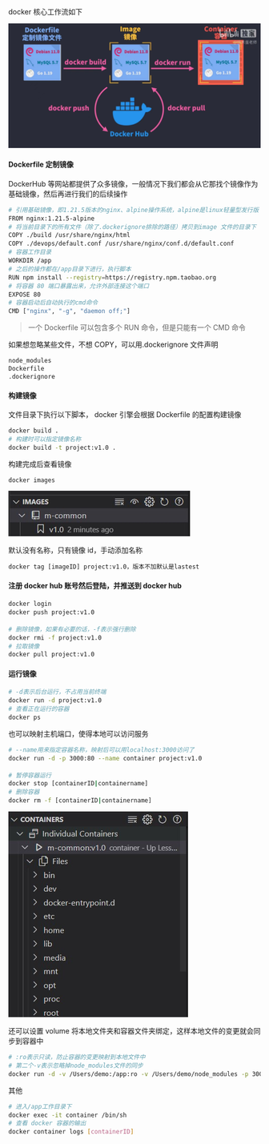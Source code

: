 docker 核心工作流如下

![](../../assets/docker.jpeg)

#### Dockerfile 定制镜像

DockerHub 等网站都提供了众多镜像，一般情况下我们都会从它那找个镜像作为基础镜像，然后再进行我们的后续操作

```bash
# 引用基础镜像，即1.21.5版本的nginx、alpine操作系统，alpine是linux轻量型发行版
FROM nginx:1.21.5-alpine
# 将当前目录下的所有文件（除了.dockerignore排除的路径）拷贝到image 文件的目录下
COPY ./build /usr/share/nginx/html
COPY ./devops/default.conf /usr/share/nginx/conf.d/default.conf
# 容器工作目录
WORKDIR /app
# 之后的操作都在/app目录下进行，执行脚本
RUN npm install --registry=https://registry.npm.taobao.org
# 将容器 80 端口暴露出来，允许外部连接这个端口
EXPOSE 80
# 容器启动后自动执行的cmd命令
CMD ["nginx", "-g", "daemon off;"]
```

> 一个 Dockerfile 可以包含多个 RUN 命令，但是只能有一个 CMD 命令

如果想忽略某些文件，不想 COPY，可以用.dockerignore 文件声明

```
node_modules
Dockerfile
.dockerignore
```

#### 构建镜像

文件目录下执行以下脚本， docker 引擎会根据 Dockerfile 的配置构建镜像

```bash
docker build .
# 构建时可以指定镜像名称
docker build -t project:v1.0 .
```

构建完成后查看镜像

```
docker images
```

![](../../assets/docker-build.jpg)

默认没有名称，只有镜像 id，手动添加名称

```
docker tag [imageID] project:v1.0，版本不加默认是lastest
```

#### 注册 docker hub 账号然后登陆，并推送到 docker hub

```bash
docker login
docker push project:v1.0

# 删除镜像，如果有必要的话，-f表示强行删除
docker rmi -f project:v1.0
# 拉取镜像
docker pull project:v1.0
```

#### 运行镜像

```bash
# -d表示后台运行，不占用当前终端
docker run -d project:v1.0
# 查看正在运行的容器
docker ps
```

也可以映射主机端口，使得本地可以访问服务

```bash
# --name用来指定容器名称，映射后可以用localhost:3000访问了
docker run -d -p 3000:80 --name container project:v1.0

# 暂停容器运行
docker stop [containerID|containername]
# 删除容器
docker rm -f [containerID|containername]
```

![](../../assets/docker-run.jpg)

还可以设置 volume 将本地文件夹和容器文件夹绑定，这样本地文件的变更就会同步到容器中

```bash
# :ro表示只读，防止容器的变更映射到本地文件中
# 第二个-v表示忽略掉node_modules文件的同步
docker run -d -v /Users/demo:/app:ro -v /Users/demo/node_modules -p 3000:80 --name container project:v1.0
```

其他

```bash
# 进入/app工作目录下
docker exec -it container /bin/sh
# 查看 docker 容器的输出
docker container logs [containerID]
```
